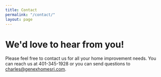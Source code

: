 ```yaml
---
title: Contact
permalink: "/contact/"
layout: page
---
```


# **We'd love to hear from you!**

Please feel free to contact us for all your home improvement needs. You can reach us at 401-345-1928 or you can send questions to charles@genexhomesri.com.